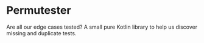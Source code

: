 # Permutester

Are all our edge cases tested? A small pure Kotlin library to help us discover missing and duplicate tests.